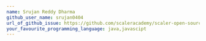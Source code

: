 ```yaml
---
name: Srujan Reddy Dharma
github_user_name: srujan0404
url_of_github_issue: https://github.com/scaleracademy/scaler-open-source-september-challenge/issues/1013
your_favourite_programming_language: java,javascipt
---
```


